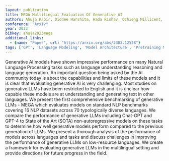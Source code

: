 ```yaml
---
layout: publication
title: MEGA Multilingual Evaluation Of Generative AI
authors: Ahuja Kabir, Diddee Harshita, Hada Rishav, Ochieng Millicent, Ramesh Krithika, Jain Prachi, Nambi Akshay, Ganu Tanuja, Segal Sameer, Axmed Maxamed, Bali Kalika, Sitaram Sunayana
conference: "Arxiv"
year: 2023
bibkey: ahuja2023mega
additional_links:
  - {name: "Paper", url: "https://arxiv.org/abs/2303.12528"}
tags: ['GPT', 'Language Modeling', 'Model Architecture', 'Pretraining Methods', 'Tools']
---
```

Generative AI models have shown impressive performance on many Natural Language Processing tasks such as language understanding reasoning and language generation. An important question being asked by the AI community today is about the capabilities and limits of these models and it is clear that evaluating generative AI is very challenging. Most studies on generative LLMs have been restricted to English and it is unclear how capable these models are at understanding and generating text in other languages. We present the first comprehensive benchmarking of generative LLMs - MEGA which evaluates models on standard NLP benchmarks covering 16 NLP datasets across 70 typologically diverse languages. We compare the performance of generative LLMs including Chat-GPT and GPT-4 to State of the Art (SOTA) non-autoregressive models on these tasks to determine how well generative models perform compared to the previous generation of LLMs. We present a thorough analysis of the performance of models across languages and tasks and discuss challenges in improving the performance of generative LLMs on low-resource languages. We create a framework for evaluating generative LLMs in the multilingual setting and provide directions for future progress in the field.
